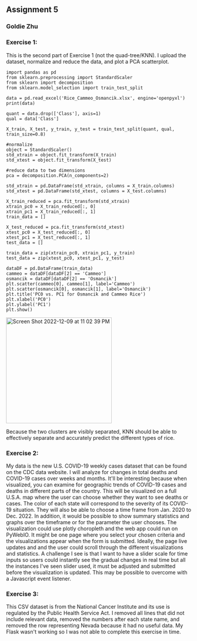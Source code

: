 ## Assignment 5
### Goldie Zhu

### Exercise 1:
This is the second part of Exercise 1 (not the quad-tree/KNN). I upload the dataset, normalize and reduce the data, and plot a PCA scatterplot.

```
import pandas as pd
from sklearn.preprocessing import StandardScaler
from sklearn import decomposition
from sklearn.model_selection import train_test_split

data = pd.read_excel('Rice_Cammeo_Osmancik.xlsx', engine='openpyxl')
print(data)

quant = data.drop(['Class'], axis=1)
qual = data['Class']

X_train, X_test, y_train, y_test = train_test_split(quant, qual, train_size=0.8)

#normalize
object = StandardScaler()
std_xtrain = object.fit_transform(X_train)
std_xtest = object.fit_transform(X_test)

#reduce data to two dimensions
pca = decomposition.PCA(n_components=2)

std_xtrain = pd.DataFrame(std_xtrain, columns = X_train.columns)
std_xtest = pd.DataFrame(std_xtest, columns = X_test.columns)

X_train_reduced = pca.fit_transform(std_xtrain)
xtrain_pc0 = X_train_reduced[:, 0]
xtrain_pc1 = X_train_reduced[:, 1]
train_data = []

X_test_reduced = pca.fit_transform(std_xtest)
xtest_pc0 = X_test_reduced[:, 0]
xtest_pc1 = X_test_reduced[:, 1]
test_data = []

train_data = zip(xtrain_pc0, xtrain_pc1, y_train)
test_data = zip(xtest_pc0, xtest_pc1, y_test)

dataDF = pd.DataFrame(train_data)
cammeo = dataDF[dataDF[2] == 'Cammeo']
osmancik = dataDF[dataDF[2] == 'Osmancik']
plt.scatter(cammeo[0], cammeo[1], label='Cammeo')
plt.scatter(osmancik[0], osmancik[1], label='Osmancik')
plt.title('PC0 vs. PC1 for Osmancik and Cammeo Rice')
plt.xlabel('PC0')
plt.ylabel('PC1')
plt.show()
```
<img width="287" alt="Screen Shot 2022-12-09 at 11 02 39 PM" src="https://user-images.githubusercontent.com/37753494/206828074-45c42791-6a0d-40ed-a621-ca0408cd0122.png">

Because the two clusters are visibly separated, KNN should be able to effectively separate and accurately predict the different types of rice.


### Exercise 2:
My data is the new U.S. COVID-19 weekly cases dataset that can be found on the CDC data website. I will analyze for changes in total deaths and COVID-19 cases over weeks and months. It'll be interesting because when visualized, you can examine for geographic trends of COVID-19 cases and deaths in different parts of the country. This will be visualized on a full U.S.A. map where the user can choose whether they want to see deaths or cases. The color of each state will correspond to the severity of its COVID-19 situation. They will also be able to choose a time frame from Jan. 2020 to Dec. 2022. In addition, it would be possible to show summary statistics and graphs over the timeframe or for the parameter the user chooses. The visualization could use plotly choropleth and the web app could run on PyWebIO. It might be one page where you select your chosen criteria and the visualizations appear when the form is submitted. Ideally, the page live updates and and the user could scroll through the different visualizations and statistics. A challenge I see is that I want to have a slider scale for time inputs so users could instantly see the gradual changes in real time but all the instances I've seen slider used, it must be adjusted and submitted before the visualization is updated. This may be possible to overcome with a Javascript event listener.

### Exercise 3:
This CSV dataset is from the National Cancer Institute and its use is regulated by the Public Health Service Act. I removed all lines that did not include relevant data, removed the numbers after each state name, and removed the row representing Nevada because it had no useful data. My Flask wasn't working so I was not able to complete this exercise in time.
